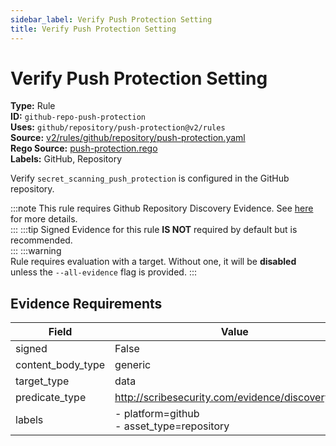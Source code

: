 ```yaml
---
sidebar_label: Verify Push Protection Setting
title: Verify Push Protection Setting
---  
```

# Verify Push Protection Setting  
**Type:** Rule  
**ID:** `github-repo-push-protection`  
**Uses:** `github/repository/push-protection@v2/rules`  
**Source:** [v2/rules/github/repository/push-protection.yaml](https://github.com/scribe-public/sample-policies/blob/main/v2/rules/github/repository/push-protection.yaml)  
**Rego Source:** [push-protection.rego](https://github.com/scribe-public/sample-policies/blob/main/v2/rules/github/repository/push-protection.rego)  
**Labels:** GitHub, Repository  

Verify `secret_scanning_push_protection` is configured in the GitHub repository.

:::note 
This rule requires Github Repository Discovery Evidence. See [here](https://scribe-security.netlify.app/platforms/discover#github-discovery) for more details.  
::: 
:::tip 
Signed Evidence for this rule **IS NOT** required by default but is recommended.  
::: 
:::warning  
Rule requires evaluation with a target. Without one, it will be **disabled** unless the `--all-evidence` flag is provided.
::: 

## Evidence Requirements  
| Field | Value |
|-------|-------|
| signed | False |
| content_body_type | generic |
| target_type | data |
| predicate_type | http://scribesecurity.com/evidence/discovery/v0.1 |
| labels | - platform=github<br/>- asset_type=repository |

